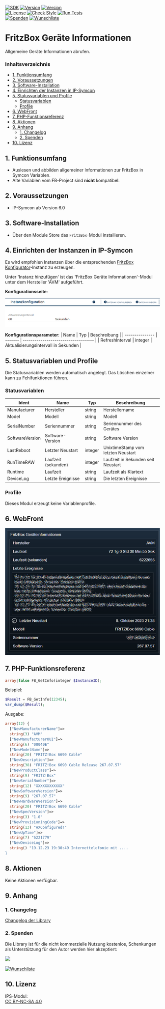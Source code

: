 [![SDK](https://img.shields.io/badge/Symcon-PHPModul-red.svg)](https://www.symcon.de/service/dokumentation/entwicklerbereich/sdk-tools/sdk-php/)
[![Version](https://img.shields.io/badge/Modul%20version-0.80-blue.svg)]()
[![Version](https://img.shields.io/badge/Symcon%20Version-6.0%20%3E-green.svg)](https://www.symcon.de/de/service/dokumentation/installation/migrationen/v60-v61-q1-2022/)  
[![License](https://img.shields.io/badge/License-CC%20BY--NC--SA%204.0-green.svg)](https://creativecommons.org/licenses/by-nc-sa/4.0/)
[![Check Style](https://github.com/Nall-chan/FritzBox/workflows/Check%20Style/badge.svg)](https://github.com/Nall-chan/FritzBox/actions) [![Run Tests](https://github.com/Nall-chan/FritzBox/workflows/Run%20Tests/badge.svg)](https://github.com/Nall-chan/FritzBox/actions)  
[![Spenden](https://www.paypalobjects.com/de_DE/DE/i/btn/btn_donate_SM.gif)](#2-spenden)
[![Wunschliste](https://img.shields.io/badge/Wunschliste-Amazon-ff69fb.svg)](#2-spenden)  

# FritzBox Geräte Informationen <!-- omit in toc -->
Allgemeine Geräte Informationen abrufen.  

### Inhaltsverzeichnis <!-- omit in toc -->

- [1. Funktionsumfang](#1-funktionsumfang)
- [2. Voraussetzungen](#2-voraussetzungen)
- [3. Software-Installation](#3-software-installation)
- [4. Einrichten der Instanzen in IP-Symcon](#4-einrichten-der-instanzen-in-ip-symcon)
- [5. Statusvariablen und Profile](#5-statusvariablen-und-profile)
  - [Statusvariablen](#statusvariablen)
  - [Profile](#profile)
- [6. WebFront](#6-webfront)
- [7. PHP-Funktionsreferenz](#7-php-funktionsreferenz)
- [8. Aktionen](#8-aktionen)
- [9. Anhang](#9-anhang)
  - [1. Changelog](#1-changelog)
  - [2. Spenden](#2-spenden)
- [10. Lizenz](#10-lizenz)

## 1. Funktionsumfang

* Auslesen und abbilden allgemeiner Informationen zur FritzBox in Symcon Variablen.
* Alte Variablen vom FB-Project sind **nicht** kompatibel.

## 2. Voraussetzungen

- IP-Symcon ab Version 6.0

## 3. Software-Installation

* Über den Module Store das `FritzBox`-Modul installieren.


## 4. Einrichten der Instanzen in IP-Symcon
 
 Es wird empfohlen Instanzen über die entsprechenden [FritzBox Konfigurator](../FritzBox%20Configurator/README.md)-Instanz zu erzeugen.  

 Unter 'Instanz hinzufügen' ist das 'FritzBox Geräte Informationen'-Modul unter dem Hersteller 'AVM' aufgeführt.

__Konfigurationsseite__:

![Config](imgs/config.png)

__Konfigurationsparameter__: 
| Name            | Typ     | Beschreibung                         |
| --------------- | ------- | ------------------------------------ |
| RefreshInterval | integer | Aktualisierungsintervall in Sekunden |

## 5. Statusvariablen und Profile

Die Statusvariablen werden automatisch angelegt. Das Löschen einzelner kann zu Fehlfunktionen führen.

### Statusvariablen

| Ident           | Name                | Typ     | Beschreibung                       |
| --------------- | ------------------- | ------- | ---------------------------------- |
| Manufacturer    | Hersteller          | string  | Herstellername                     |
| Model           | Modell              | string  | Modell                             |
| SerialNumber    | Seriennummer        | string  | Seriennummer des Gerätes           |
| SoftwareVersion | Software-Version    | string  | Software Version                   |
| LastReboot      | Letzter Neustart    | integer | UnixtimeStamp vom letzten Neustart |
| RunTimeRAW      | Laufzeit (sekunden) | integer | Laufzeit in Sekunden seit Neustart |
| Runtime         | Laufzeit            | string  | Laufzeit als Klartext              |
| DeviceLog       | Letzte Ereignisse   | string  | Die letzten Ereignisse             |

### Profile

Dieses Modul erzeugt keine Variablenprofile.  

## 6. WebFront

![Webfront](imgs/webfront.png)

## 7. PHP-Funktionsreferenz

```php
array|false FB_GetInfo(integer $InstanceID);
```
Beispiel:  
```php
$Result = FB_GetInfo(12345);
var_dump($Result);
```
Ausgabe:
```php
array(12) {
  ["NewManufacturerName"]=>
  string(3) "AVM"
  ["NewManufacturerOUI"]=>
  string(6) "00040E"
  ["NewModelName"]=>
  string(20) "FRITZ!Box 6690 Cable"
  ["NewDescription"]=>
  string(38) "FRITZ!Box 6690 Cable Release 267.07.57"
  ["NewProductClass"]=>
  string(9) "FRITZ!Box"
  ["NewSerialNumber"]=>
  string(12) "XXXXXXXXXXXX"
  ["NewSoftwareVersion"]=>
  string(9) "267.07.57"
  ["NewHardwareVersion"]=>
  string(20) "FRITZ!Box 6690 Cable"
  ["NewSpecVersion"]=>
  string(3) "1.0"
  ["NewProvisioningCode"]=>
  string(13) "AXConfigured!"
  ["NewUpTime"]=>
  string(7) "6221779"
  ["NewDeviceLog"]=>
  string() "19.12.23 19:30:49 Internettelefonie mit ....
}

```

## 8. Aktionen

Keine Aktionen verfügbar.

## 9. Anhang

### 1. Changelog

[Changelog der Library](../README.md#changelog)

### 2. Spenden

  Die Library ist für die nicht kommerzielle Nutzung kostenlos, Schenkungen als Unterstützung für den Autor werden hier akzeptiert:  

<a href="https://www.paypal.com/donate?hosted_button_id=G2SLW2MEMQZH2" target="_blank"><img src="https://www.paypalobjects.com/de_DE/DE/i/btn/btn_donate_LG.gif" border="0" /></a>  

[![Wunschliste](https://img.shields.io/badge/Wunschliste-Amazon-ff69fb.svg)](https://www.amazon.de/hz/wishlist/ls/YU4AI9AQT9F?ref_=wl_share) 

## 10. Lizenz

  IPS-Modul:  
  [CC BY-NC-SA 4.0](https://creativecommons.org/licenses/by-nc-sa/4.0/)  

